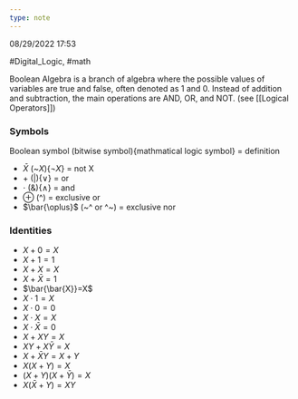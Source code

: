 ```yaml
---
type: note
---
```

08/29/2022 17:53

  #Digital_Logic, #math 

Boolean Algebra is a branch of algebra where the possible values of variables are true and false, often denoted as 1 and 0. Instead of addition and subtraction, the main operations are AND, OR, and NOT. (see [[Logical Operators]])


### Symbols
Boolean symbol (bitwise symbol){mathmatical logic symbol} = definition
- $\bar{X}$ (~$X$){$\lnot X$} = not X
- $+$ (|){$\lor$} = or
- $\cdot$ (&){$\land$} = and
- $\oplus$ (^) = exclusive or
- $\bar{\oplus}$ (~^ or ^~) = exclusive nor

### Identities
- $X+0=X$
- $X+1=1$
- $X+X=X$
- $X+\bar{X}=1$
- $\bar{\bar{X}}=X$
- $X\cdot 1=X$
- $X\cdot 0=0$
- $X\cdot X=X$
- $X\cdot\bar{X}=0$
- $X+XY=X$
- $XY+X\bar{Y}=X$
- $X+\bar{X}Y=X+Y$
- $X(X+Y)=X$
- $(X+Y)(X+\bar{Y})=X$
- $X(\bar{X}+Y)=XY$
